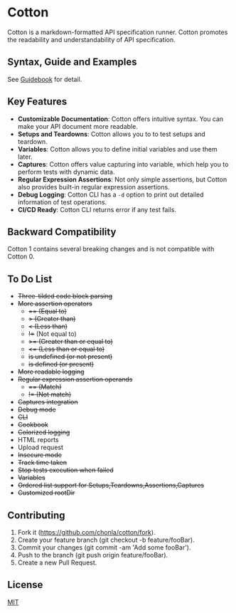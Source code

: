 # Cotton

Cotton is a markdown-formatted API specification runner. Cotton promotes the readability and understandability of API specification.

## Syntax, Guide and Examples

See [Guidebook](https://chonla.github.io/cotton) for detail.

## Key Features

* **Customizable Documentation**: Cotton offers intuitive syntax. You can make your API document more readable.
* **Setups and Teardowns**: Cotton allows you to to test setups and teardown.
* **Variables**: Cotton allows you to define initial variables and use them later.
* **Captures**: Cotton offers value capturing into variable, which help you to perform tests with dynamic data.
* **Regular Expression Assertions**: Not only simple assertions, but Cotton also provides built-in regular expression assertions.
* **Debug Logging**: Cotton CLI has a `-d` option to print out detailed information of test operations.
* **CI/CD Ready**: Cotton CLI returns error if any test fails.

## Backward Compatibility

Cotton 1 contains several breaking changes and is not compatible with Cotton 0.

## To Do List

* ~~Three-tilded code block parsing~~
* ~~More assertion operators~~
  * ~~== (Equal to)~~
  * ~~&gt; (Greater than)~~
  * ~~&lt; (Less than)~~
  * ~~!=~~ (Not equal to)
  * ~~&gt;= (Greater than or equal to)~~
  * ~~&lt;= (Less than or equal to)~~
  * ~~is undefined (or not present)~~
  * ~~is defined (or present)~~
* ~~More readable logging~~
* ~~Regular expression assertion operands~~
  * ~~== (Match)~~
  * ~~!= (Not match)~~
* ~~Captures integration~~
* ~~Debug mode~~
* ~~CLI~~
* ~~Cookbook~~
* ~~Colorized logging~~
* HTML reports
* Upload request
* ~~Insecure mode~~
* ~~Track time taken~~
* ~~Stop tests execution when failed~~
* ~~Variables~~
* ~~Ordered list support for Setups,Teardowns,Assertions,Captures~~
* ~~Customized rootDir~~

## Contributing

1. Fork it (https://github.com/chonla/cotton/fork).
2. Create your feature branch (git checkout -b feature/fooBar).
3. Commit your changes (git commit -am 'Add some fooBar').
4. Push to the branch (git push origin feature/fooBar).
5. Create a new Pull Request.

## License

[MIT](./LICENSE)